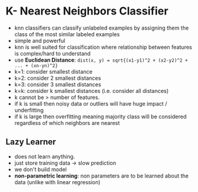 # K- Nearest Neighbors Classifier
- knn classifiers can classify unlabeled examples by assigning them the class of the most similar labeled examples
- simple and powerful
- knn is well suited for classification where relationship between features is complex/hard to understand
- use __Euclidean Distance__: `dist(x, y) = sqrt{(x1-y1)^2 + (x2-y2)^2 + ... + (xn-yn)^2}`
- k=1: consider smallest distance
- k=2: consider 2 smallest distances
- k=3: consider 3 smallest distances
- k=k: consider k smallest distances (i.e. consider all distances)
- k cannot be > number of features.
- if k is small then noisy data or outliers will have huge impact / underfitting
- if k is large then overfitting meaning majority class will be considered regardless of which neighbors are nearest

## Lazy Learner
- does not learn anything.
- just store training data -> slow prediction
- we don't build model
- __non-parametric learning__: non parameters are to be learned about the data (unlike with linear regression)
